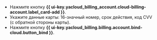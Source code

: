   * Нажмите кнопку **{{ ui-key.yacloud_billing_account.cloud-billing-account.label_card-add }}**.
  * Укажите данные карты: 16-значный номер, срок действия, код CVV (с обратной стороны карты).
  * Нажмите кнопку **{{ ui-key.yacloud_billing.billing.account.bind-cloud.button_bind }}**.

